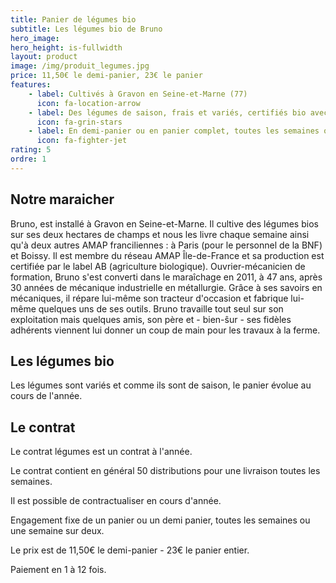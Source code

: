 ```yaml
---
title: Panier de légumes bio
subtitle: Les légumes bio de Bruno
hero_image: 
hero_height: is-fullwidth
layout: product
image: /img/produit_legumes.jpg
price: 11,50€ le demi-panier, 23€ le panier
features:
    - label: Cultivés à Gravon en Seine-et-Marne (77)
      icon: fa-location-arrow
    - label: Des légumes de saison, frais et variés, certifiés bio avec le label AB.
      icon: fa-grin-stars
    - label: En demi-panier ou en panier complet, toutes les semaines ou tous les 15 jours.
      icon: fa-fighter-jet
rating: 5
ordre: 1
---
```



## Notre maraicher

Bruno, est installé à Gravon en Seine-et-Marne. Il cultive des légumes bios sur ses deux hectares de champs et nous les livre chaque semaine ainsi qu'à deux autres AMAP franciliennes : à Paris (pour le personnel de la BNF) et Boissy. Il est membre du réseau AMAP Île-de-France et sa production est certifiée par le label AB (agriculture biologique). Ouvrier-mécanicien de formation, Bruno s'est converti dans le maraîchage en 2011, à 47 ans, après 30 années de mécanique industrielle en métallurgie. Grâce à ses savoirs en mécaniques, il répare lui-même son tracteur d'occasion et fabrique lui-même quelques uns de ses outils. Bruno travaille tout seul sur son exploitation mais quelques amis, son père et - bien-ŝur - ses fidèles adhérents viennent lui donner un coup de main pour les travaux à la ferme.

## Les légumes bio

Les légumes sont variés et comme ils sont de saison, le panier évolue au cours de l'année.


## Le contrat

Le contrat légumes est un contrat à l'année.

Le contrat contient en général 50 distributions pour une livraison toutes les semaines.

Il est possible de contractualiser en cours d'année.

Engagement fixe de un panier ou un demi panier, toutes les semaines ou une semaine sur deux.

Le prix est de 11,50€ le demi-panier - 23€ le panier entier.

Paiement en 1 à 12 fois.
